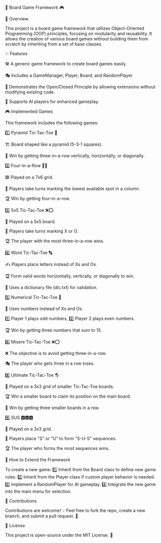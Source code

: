 🎲 Board Game Framework 🎮

📝 Overview

This project is a board game framework that utilizes Object-Oriented Programming (OOP) principles, focusing on modularity and reusability. It allows the creation of various board games without building them from scratch by inheriting from a set of base classes.

✨ Features

🛠 A generic game framework to create board games easily.

🎭 Includes a GameManager, Player, Board, and RandomPlayer.

🔄 Demonstrates the Open/Closed Principle by allowing extensions without modifying existing code.

🤖 Supports AI players for enhanced gameplay.

🎮 Implemented Games

This framework includes the following games:

1️⃣ Pyramid Tic-Tac-Toe 🔺

🏗 Board shaped like a pyramid (5-3-1 squares).

🎯 Win by getting three-in-a-row vertically, horizontally, or diagonally.

2️⃣ Four-in-a-Row 🔵🔴

🟦 Played on a 7x6 grid.

🔄 Players take turns marking the lowest available spot in a column.

🏆 Win by getting four-in-a-row.

3️⃣ 5x5 Tic-Tac-Toe ❌⭕

🎲 Played on a 5x5 board.

🔄 Players take turns marking X or O.

🏆 The player with the most three-in-a-row wins.

4️⃣ Word Tic-Tac-Toe 🔠

✍️ Players place letters instead of Xs and Os.

🏆 Form valid words horizontally, vertically, or diagonally to win.

📖 Uses a dictionary file (dic.txt) for validation.

5️⃣ Numerical Tic-Tac-Toe 🔢

🔄 Uses numbers instead of Xs and Os.

1️⃣ Player 1 plays odd numbers, 2️⃣ Player 2 plays even numbers.

🏆 Win by getting three numbers that sum to 15.

6️⃣ Misere Tic-Tac-Toe ❌⭕

❌ The objective is to avoid getting three-in-a-row.

🎭 The player who gets three in a row loses.


8️⃣ Ultimate Tic-Tac-Toe 🌎

🎲 Played on a 3x3 grid of smaller Tic-Tac-Toe boards.

🏆 Win a smaller board to claim its position on the main board.

🎯 Win by getting three smaller boards in a row.

9️⃣ SUS 🆂🆄🆂

🔳 Played on a 3x3 grid.

📝 Players place "S" or "U" to form "S-U-S" sequences.

🏆 The player who forms the most sequences wins.

🚀 How to Extend the Framework

To create a new game:
1️⃣ Inherit from the Board class to define new game rules.
2️⃣ Inherit from the Player class if custom player behavior is needed.
3️⃣ Implement a RandomPlayer for AI gameplay.
4️⃣ Integrate the new game into the main menu for selection.

🤝 Contributions

Contributions are welcome! 💡 Feel free to fork the repo, create a new branch, and submit a pull request. 🚀

📜 License

This project is open-source under the MIT License. 📝
